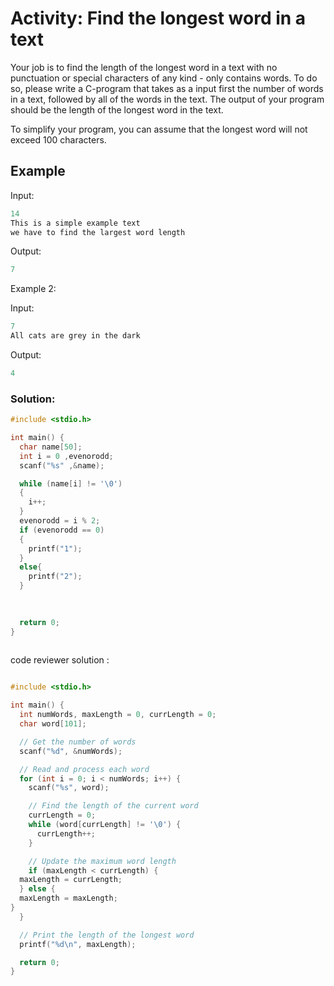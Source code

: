 # Activity: Find the longest word in a text
Your job is to find the length of the longest word in a text with no punctuation or special characters of any kind - only contains words. To do so, please write a C-program that takes as a input first the number of words in a text, followed by all of the words in the text. The output of your program should be the length of the longest word in the text.

To simplify your program, you can assume that the longest word will not exceed 100 characters.

 

## Example



Input:
```c
14
This is a simple example text
we have to find the largest word length
```
Output: 
```c
7
```
Example 2:

Input:
```c
7
All cats are grey in the dark
```
Output: 
```c
4
```
<!-- Example 3:
```c
100

```
output:

```c
6
``` -->

### Solution:
```c
#include <stdio.h>

int main() {
  char name[50];
  int i = 0 ,evenorodd;
  scanf("%s" ,&name);

  while (name[i] != '\0')
  {
    i++;
  }
  evenorodd = i % 2;
  if (evenorodd == 0)
  {
    printf("1");
  }
  else{
    printf("2");
  }
  
  

  return 0;
}
    
```

code reviewer solution :
```c

#include <stdio.h>

int main() {
  int numWords, maxLength = 0, currLength = 0;
  char word[101];

  // Get the number of words
  scanf("%d", &numWords);

  // Read and process each word
  for (int i = 0; i < numWords; i++) {
    scanf("%s", word);

    // Find the length of the current word
    currLength = 0;
    while (word[currLength] != '\0') {
      currLength++;
    }

    // Update the maximum word length
    if (maxLength < currLength) {
  maxLength = currLength;
  } else {
  maxLength = maxLength;
}
  }

  // Print the length of the longest word
  printf("%d\n", maxLength);

  return 0;
}

```

